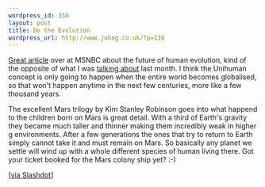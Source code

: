 ```yaml
--- 
wordpress_id: 358
layout: post
title: Do the Evolution
wordpress_url: http://www.johng.co.uk/?p=110
---
```

<p><a href="http://www.msnbc.msn.com/id/7103668/" target="_self">Great article</a> over at MSNBC about the future of human evolution, kind of the opposite of what I was <a href="http://www.johng.co.uk/index.php/2005/04/13/67/" target="_self">talking about</a> last month. I think the Unihuman concept is only going to happen when the entire world becomes globalised, so that won't happen anytime in the next few centuries, more like a few thousand years.</p><p>The excellent Mars trilogy by Kim Stanley Robinson goes into what happend to the children born on Mars is great detail. With a third of Earth's gravity they became much taller and thinner making them incredibly weak in higher g environments. After a few generations the ones that try to return to Earth simply cannot take it and must remain on Mars. So basically any planet we settle will wind up with a whole different species of human living there. Got your ticket booked for the Mars colony ship yet? :-)<br /> </p><p>[<a href="http://science.slashdot.org/science/05/05/15/1216216.shtml?tid=191&tid=126&tid=14" target="_self">via Slashdot</a>]<br /> </p>
